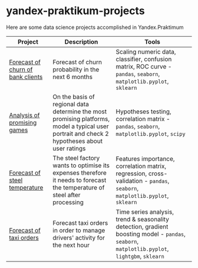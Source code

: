 # yandex-praktikum-projects
Here are some data science projects accomplished in Yandex.Praktimum

Project | Description | Tools
------- |  ---- | ----
[Forecast of churn of bank clients](https://github.com/tpummm/yandex-praktikum-projects/tree/main/bank-churn)  | Forecast of churn probability in the next 6 months | Scaling numeric data, classifier, confusion matrix, ROC curve - `pandas`, `seaborn`, `matplotlib.pyplot`, `sklearn`
[Analysis of promising games](https://github.com/tpummm/yandex-praktikum-projects/tree/main/game-platforms) | On the basis of regional data determine the most promising platforms, model a typical user portrait and check 2 hypotheses about user ratings | Hypotheses testing, correlation matrix - `pandas`, `seaborn`, `matplotlib.pyplot`, `scipy`
[Forecast of steel temperature](https://github.com/tpummm/yandex-praktikum-projects/tree/main/steel-temperature) | The steel factory wants to optimise its expenses therefore it needs to forecast the temperature of steel after processing | Features importance, correlation matrix, regression, cross-validation - `pandas`, `seaborn`, `matplotlib.pyplot`, `sklearn`
[Forecast of taxi orders](https://github.com/tpummm/yandex-praktikum-projects/tree/main/taxi-orders) | Forecast taxi orders in order to manage drivers' activity for the next hour | Time series analysis, trend & seasonality detection, gradient boosting model - `pandas`, `seaborn`, `matplotlib.pyplot`, `lightgbm`, `sklearn`
